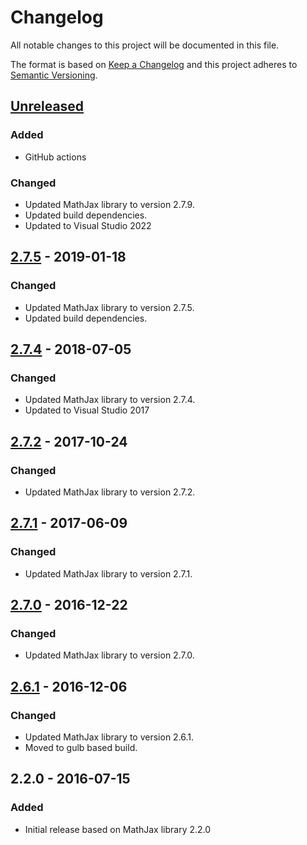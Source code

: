 # Changelog
All notable changes to this project will be documented in this file.

The format is based on [Keep a Changelog](http://keepachangelog.com/)
and this project adheres to [Semantic Versioning](http://semver.org/).

## [Unreleased]
### Added
- GitHub actions

### Changed
- Updated MathJax library to version 2.7.9.
- Updated build dependencies.
- Updated to Visual Studio 2022

## [2.7.5] - 2019-01-18
### Changed
- Updated MathJax library to version 2.7.5.
- Updated build dependencies.

## [2.7.4] - 2018-07-05
### Changed
- Updated MathJax library to version 2.7.4.
- Updated to Visual Studio 2017

## [2.7.2] - 2017-10-24
### Changed
- Updated MathJax library to version 2.7.2.

## [2.7.1] - 2017-06-09
### Changed
- Updated MathJax library to version 2.7.1.

## [2.7.0] - 2016-12-22
### Changed
- Updated MathJax library to version 2.7.0.

## [2.6.1] - 2016-12-06
### Changed
- Updated MathJax library to version 2.6.1.
- Moved to gulb based build.

## 2.2.0 - 2016-07-15
### Added
- Initial release based on MathJax library 2.2.0

[Unreleased]: https://github.com/ViceIce/mathjax-sp/compare/v2.7.5...HEAD
[2.7.5]: https://github.com/ViceIce/mathjax-sp/compare/v2.7.4...v2.7.5
[2.7.4]: https://github.com/ViceIce/mathjax-sp/compare/v2.7.2...v2.7.4
[2.7.2]: https://github.com/ViceIce/mathjax-sp/compare/v2.7.1...v2.7.2
[2.7.1]: https://github.com/ViceIce/mathjax-sp/compare/v2.7.0...v2.7.1
[2.7.0]: https://github.com/ViceIce/mathjax-sp/compare/v2.6.1...v2.7.0
[2.6.1]: https://github.com/ViceIce/mathjax-sp/compare/v2.2.0...v2.6.1
